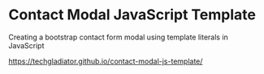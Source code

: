 # Contact Modal JavaScript Template
Creating a bootstrap contact form modal using template literals in JavaScript

https://techgladiator.github.io/contact-modal-js-template/